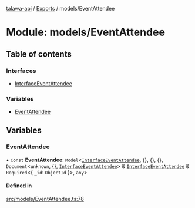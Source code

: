 [talawa-api](../README.md) / [Exports](../modules.md) / models/EventAttendee

# Module: models/EventAttendee

## Table of contents

### Interfaces

- [InterfaceEventAttendee](../interfaces/models_EventAttendee.InterfaceEventAttendee.md)

### Variables

- [EventAttendee](models_EventAttendee.md#eventattendee)

## Variables

### EventAttendee

• `Const` **EventAttendee**: `Model`\<[`InterfaceEventAttendee`](../interfaces/models_EventAttendee.InterfaceEventAttendee.md), \{\}, \{\}, \{\}, `Document`\<`unknown`, \{\}, [`InterfaceEventAttendee`](../interfaces/models_EventAttendee.InterfaceEventAttendee.md)\> & [`InterfaceEventAttendee`](../interfaces/models_EventAttendee.InterfaceEventAttendee.md) & `Required`\<\{ `_id`: `ObjectId`  \}\>, `any`\>

#### Defined in

[src/models/EventAttendee.ts:78](https://github.com/PalisadoesFoundation/talawa-api/blob/e919df4/src/models/EventAttendee.ts#L78)
